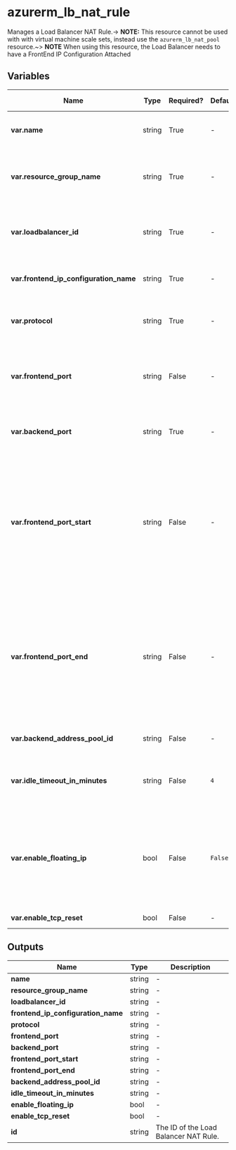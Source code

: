 # azurerm_lb_nat_rule

Manages a Load Balancer NAT Rule.-> **NOTE:** This resource cannot be used with with virtual machine scale sets, instead use the `azurerm_lb_nat_pool` resource.~> **NOTE** When using this resource, the Load Balancer needs to have a FrontEnd IP Configuration Attached

## Variables

| Name | Type | Required? | Default  | possible values | Description |
| ---- | ---- | --------- | -------- | ----------- | ----------- |
| **var.name** | string | True | -  |  -  | Specifies the name of the NAT Rule. Changing this forces a new resource to be created. | 
| **var.resource_group_name** | string | True | -  |  -  | The name of the resource group in which to create the resource. Changing this forces a new resource to be created. | 
| **var.loadbalancer_id** | string | True | -  |  -  | The ID of the Load Balancer in which to create the NAT Rule. Changing this forces a new resource to be created. | 
| **var.frontend_ip_configuration_name** | string | True | -  |  -  | The name of the frontend IP configuration exposing this rule. | 
| **var.protocol** | string | True | -  |  `Udp`, `Tcp`, `All`  | The transport protocol for the external endpoint. Possible values are `Udp`, `Tcp` or `All`. | 
| **var.frontend_port** | string | False | -  |  -  | The port for the external endpoint. Port numbers for each Rule must be unique within the Load Balancer. Possible values range between 1 and 65534, inclusive. | 
| **var.backend_port** | string | True | -  |  -  | The port used for internal connections on the endpoint. Possible values range between 1 and 65535, inclusive. | 
| **var.frontend_port_start** | string | False | -  |  -  | The port range start for the external endpoint. This property is used together with BackendAddressPool and FrontendPortRangeEnd. Individual inbound NAT rule port mappings will be created for each backend address from BackendAddressPool. Acceptable values range from 1 to 65534, inclusive. | 
| **var.frontend_port_end** | string | False | -  |  -  | The port range end for the external endpoint. This property is used together with BackendAddressPool and FrontendPortRangeStart. Individual inbound NAT rule port mappings will be created for each backend address from BackendAddressPool. Acceptable values range from 1 to 65534, inclusive. | 
| **var.backend_address_pool_id** | string | False | -  |  -  | Specifies a reference to backendAddressPool resource. | 
| **var.idle_timeout_in_minutes** | string | False | `4`  |  `4`, `30`  | Specifies the idle timeout in minutes for TCP connections. Valid values are between `4` and `30` minutes. Defaults to `4` minutes. | 
| **var.enable_floating_ip** | bool | False | `False`  |  -  | Are the Floating IPs enabled for this Load Balancer Rule? A "floating” IP is reassigned to a secondary server in case the primary server fails. Required to configure a SQL AlwaysOn Availability Group. Defaults to `false`. | 
| **var.enable_tcp_reset** | bool | False | -  |  -  | Is TCP Reset enabled for this Load Balancer Rule? | 



## Outputs

| Name | Type | Description |
| ---- | ---- | --------- | 
| **name** | string  | - | 
| **resource_group_name** | string  | - | 
| **loadbalancer_id** | string  | - | 
| **frontend_ip_configuration_name** | string  | - | 
| **protocol** | string  | - | 
| **frontend_port** | string  | - | 
| **backend_port** | string  | - | 
| **frontend_port_start** | string  | - | 
| **frontend_port_end** | string  | - | 
| **backend_address_pool_id** | string  | - | 
| **idle_timeout_in_minutes** | string  | - | 
| **enable_floating_ip** | bool  | - | 
| **enable_tcp_reset** | bool  | - | 
| **id** | string  | The ID of the Load Balancer NAT Rule. | 